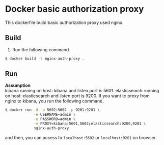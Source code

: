 # Docker basic authorization proxy

This dockerfile build basic authorization proxy used nginx.

## Build

1. Run the following command.
```bash
$ docker build -t nginx-auth-proxy .
```

## Run

**Assumption**  
kibana running on host: kibana and listen port is 5601.
elasticsearch running on host: elasticsearch and listen port is 9200.
If you want to proxy from nginx to kibana, you run the following command.

```bash
$ docker run -d -p 5602:5602 -p 9201:9201 \
             -e USERNAME=admin \
             -e PASSWORD=admin \
             -e PROXY=kibana:5601,5602;elasticsearch:9200,9201 \
             nginx-auth-proxy
```

and then, you can access to `localhost:5602` or `localhost:9201` on browser.
